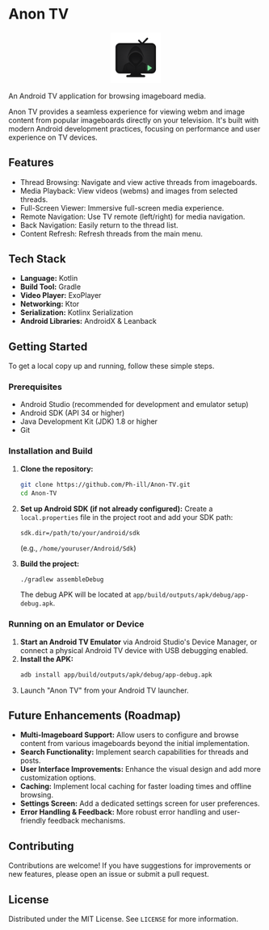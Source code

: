 # Anon TV

<p align="center">
  <img src="images/icon.png" alt="Anon TV Logo" width="20%"/>
</p>

An Android TV application for browsing imageboard media.

Anon TV provides a seamless experience for viewing webm and image content from popular imageboards directly on your television. It's built with modern Android development practices, focusing on performance and user experience on TV devices.

## Features

- Thread Browsing: Navigate and view active threads from imageboards.
- Media Playback: View videos (webms) and images from selected threads.
- Full-Screen Viewer: Immersive full-screen media experience.
- Remote Navigation: Use TV remote (left/right) for media navigation.
- Back Navigation: Easily return to the thread list.
- Content Refresh: Refresh threads from the main menu.

## Tech Stack

- **Language:** Kotlin
- **Build Tool:** Gradle
- **Video Player:** ExoPlayer
- **Networking:** Ktor
- **Serialization:** Kotlinx Serialization
- **Android Libraries:** AndroidX & Leanback

## Getting Started

To get a local copy up and running, follow these simple steps.

### Prerequisites

*   Android Studio (recommended for development and emulator setup)
*   Android SDK (API 34 or higher)
*   Java Development Kit (JDK) 1.8 or higher
*   Git

### Installation and Build

1.  **Clone the repository:**
    ```bash
    git clone https://github.com/Ph-ill/Anon-TV.git
    cd Anon-TV
    ```

2.  **Set up Android SDK (if not already configured):**
    Create a `local.properties` file in the project root and add your SDK path:
    ```properties
    sdk.dir=/path/to/your/android/sdk
    ```
    (e.g., `/home/youruser/Android/Sdk`)

3.  **Build the project:**
    ```bash
    ./gradlew assembleDebug
    ```
    The debug APK will be located at `app/build/outputs/apk/debug/app-debug.apk`.

### Running on an Emulator or Device

1.  **Start an Android TV Emulator** via Android Studio's Device Manager, or connect a physical Android TV device with USB debugging enabled.
2.  **Install the APK:**
    ```bash
    adb install app/build/outputs/apk/debug/app-debug.apk
    ```
3.  Launch "Anon TV" from your Android TV launcher.

## Future Enhancements (Roadmap)

*   **Multi-Imageboard Support:** Allow users to configure and browse content from various imageboards beyond the initial implementation.
*   **Search Functionality:** Implement search capabilities for threads and posts.
*   **User Interface Improvements:** Enhance the visual design and add more customization options.
*   **Caching:** Implement local caching for faster loading times and offline browsing.
*   **Settings Screen:** Add a dedicated settings screen for user preferences.
*   **Error Handling & Feedback:** More robust error handling and user-friendly feedback mechanisms.

## Contributing

Contributions are welcome! If you have suggestions for improvements or new features, please open an issue or submit a pull request.

## License

Distributed under the MIT License. See `LICENSE` for more information.